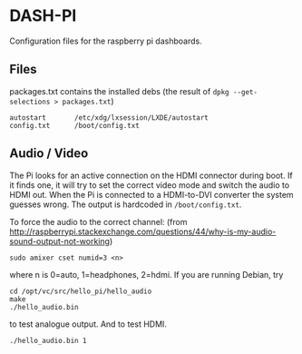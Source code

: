 # DASH-PI

Configuration files for the raspberry pi dashboards.

## Files

packages.txt contains the installed debs (the result of `dpkg --get-selections > packages.txt`)

```
autostart		/etc/xdg/lxsession/LXDE/autostart
config.txt		/boot/config.txt
```

## Audio / Video
The Pi looks for an active connection on the HDMI connector during boot. If it finds one, it will try to set the correct video mode and switch the audio to HDMI out. When the Pi is 
connected to a HDMI-to-DVI converter the system guesses wrong. The output is hardcoded in `/boot/config.txt`.

To force the audio to the correct channel: (from http://raspberrypi.stackexchange.com/questions/44/why-is-my-audio-sound-output-not-working)

```
sudo amixer cset numid=3 <n>
```
where n is 0=auto, 1=headphones, 2=hdmi. If you are running Debian, try

```
cd /opt/vc/src/hello_pi/hello_audio
make
./hello_audio.bin
```
to test analogue output. And to test HDMI.

```
./hello_audio.bin 1
```
